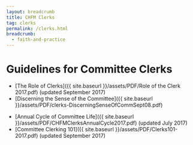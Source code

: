 ```yaml
---
layout: breadcrumb
title: CHFM Clerks
tag: clerks
permalink: /clerks.html
breadcrumb:
  - faith-and-practice
---
```

# Guidelines for Committee Clerks

- [The Role of Clerks]({{ site.baseurl }}/assets/PDF/Role of the Clerk 2017.pdf) (updated September 2017)
- [Discerning the Sense of the Committee]({{ site.baseurl }}/assets/PDF/clerks-DiscerningSenseOfCommSept08.pdf)
<!-- - [Guidelines for Youth Liaisons](/pdf/Clerks-YouthLiaisonGuidelines.pdf)  -->
- [Annual Cycle of Committee Life]({{ site.baseurl }}/assets/PDF/CHFMClerksAnnualCycle2017.pdf) (updated July 2017)
- [Committee Clerking 101]({{ site.baseurl }}/assets/PDF/Clerks101-2017.pdf) (updated September 2017)
